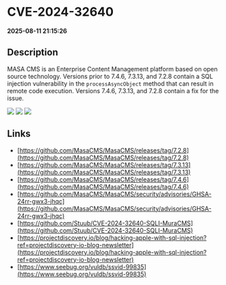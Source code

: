 # CVE-2024-32640

**2025-08-11 21:15:26**

## Description
MASA CMS is an Enterprise Content Management platform based on open source technology. Versions prior to 7.4.6, 7.3.13, and 7.2.8 contain a SQL injection vulnerability in the `processAsyncObject` method that can result in remote code execution. Versions 7.4.6, 7.3.13, and 7.2.8 contain a fix for the issue.

![](https://img.shields.io/static/v1?label=Score&message=9.8&color=red)
![](https://img.shields.io/static/v1?label=Severity&message=CRITICAL&color=red)
![](https://img.shields.io/static/v1?label=CWE&message=SQL&color=green)

## Links
- [https://github.com/MasaCMS/MasaCMS/releases/tag/7.2.8](https://github.com/MasaCMS/MasaCMS/releases/tag/7.2.8)
- [https://github.com/MasaCMS/MasaCMS/releases/tag/7.3.13](https://github.com/MasaCMS/MasaCMS/releases/tag/7.3.13)
- [https://github.com/MasaCMS/MasaCMS/releases/tag/7.4.6](https://github.com/MasaCMS/MasaCMS/releases/tag/7.4.6)
- [https://github.com/MasaCMS/MasaCMS/security/advisories/GHSA-24rr-gwx3-jhqc](https://github.com/MasaCMS/MasaCMS/security/advisories/GHSA-24rr-gwx3-jhqc)
- [https://github.com/Stuub/CVE-2024-32640-SQLI-MuraCMS](https://github.com/Stuub/CVE-2024-32640-SQLI-MuraCMS)
- [https://projectdiscovery.io/blog/hacking-apple-with-sql-injection?ref=projectdiscovery-io-blog-newsletter](https://projectdiscovery.io/blog/hacking-apple-with-sql-injection?ref=projectdiscovery-io-blog-newsletter)
- [https://www.seebug.org/vuldb/ssvid-99835](https://www.seebug.org/vuldb/ssvid-99835)

